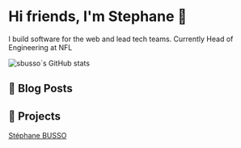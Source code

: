 # Hi friends, I'm Stephane 👋

I build software for the web and lead tech teams. Currently Head of Engineering at NFL

<!--
**sbusso/sbusso** is a ✨ _special_ ✨ repository because its `README.md` (this file) appears on your GitHub profile.

Here are some ideas to get you started:

- 🔭 I’m currently working on ...
- 🌱 I’m currently learning ...
- 👯 I’m looking to collaborate on ...
- 🤔 I’m looking for help with ...
- 💬 Ask me about ...
- 📫 How to reach me: ...
- 😄 Pronouns: ...
- ⚡ Fun fact: ...
-->

![sbusso`s GitHub stats](https://github-readme-stats.vercel.app/api?username=sbusso&show_icons=true&theme=radical)

## 📗 Blog Posts
<!--START_SECTION:feed-->
<!--END_SECTION:feed-->


## 📘 Projects

<div class="badge-base LI-profile-badge" data-locale="en_US" data-size="medium" data-theme="dark" data-type="VERTICAL" data-vanity="stephanebusso" data-version="v1"><a class="badge-base__link LI-simple-link" href="https://nz.linkedin.com/in/stephanebusso?trk=profile-badge">Stéphane BUSSO</a></div>
              
